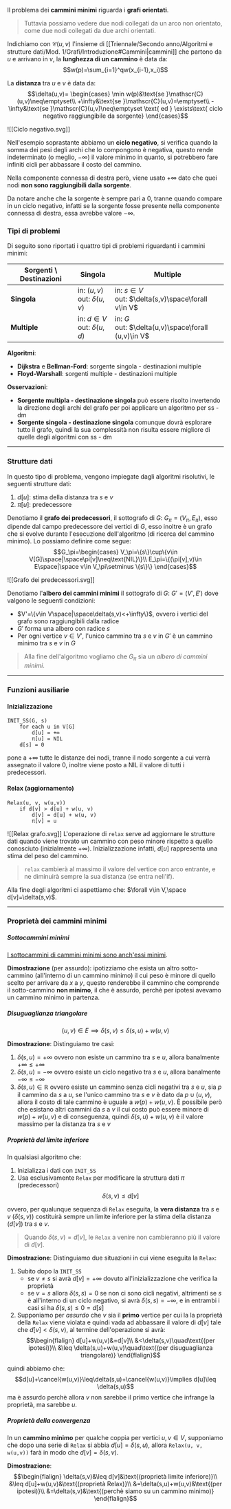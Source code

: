 Il problema dei **cammini minimi** riguarda i **grafi orientati**.
>Tuttavia possiamo vedere due nodi collegati da un arco non orientato, come due nodi collegati da due archi orientati. 

Indichiamo con $\mathscr{C}(u,v)$ l'insieme di [[Triennale/Secondo anno/Algoritmi e strutture dati/Mod. 1/Grafi/Introduzione#Cammini|cammini]] che partono da $u$ e arrivano in $v$,
la **lunghezza di un cammino** è data da:
$$w(p)=\sum_{i=1}^qw(x_{i-1},x_i)$$

La **distanza** tra $u$ e $v$ è data da:
$$\delta(u,v)=
\begin{cases}
\min w(p)&\text{se }\mathscr{C}(u,v)\neq\emptyset\\
+\infty&\text{se }\mathscr{C}(u,v)=\emptyset\\
-\infty&\text{se }\mathscr{C}(u,v)\neq\emptyset \text{ ed } \exists\text{ ciclo negativo raggiungibile da sorgente}
\end{cases}$$

![[Ciclo negativo.svg]]

Nell'esempio soprastante abbiamo un **ciclo negativo**, si verifica quando la somma dei pesi degli archi che lo compongono è negativa, questo rende indeterminato (o meglio, $-\infty$) il valore minimo in quanto, si potrebbero fare infiniti cicli per abbassare il costo del cammino.

Nella componente connessa di destra però, viene usato $+\infty$ dato che quei nodi **non sono raggiungibili dalla sorgente**.

Da notare anche che la sorgente è sempre pari a $0$, tranne quando compare in un ciclo negativo, infatti se la sorgente fosse presente nella componente connessa di destra, essa avrebbe valore $-\infty$.

### Tipi di problemi
Di seguito sono riportati i quattro tipi di problemi riguardanti i cammini minimi:

| Sorgenti \ Destinazioni | Singola                            | Multiple                                               |
| ----------------------- | ---------------------------------- | ------------------------------------------------------ |
| **Singola**             | in: $(u,v)$<br>out: $\delta(u,v)$  | in: $s\in V$<br>out: $\delta(s,v)\space\forall v\in V$ |
| **Multiple**            | in: $d\in V$<br>out: $\delta(u,d)$ | in: $G$<br>out: $\delta(u,v)\space\forall (u,v)\in V$  |
**Algoritmi**:
- **Dijkstra** e **Bellman-Ford**: sorgente singola - destinazioni multiple
- **Floyd-Warshall**: sorgenti multiple - destinazioni multiple

**Osservazioni**:
- **Sorgente multipla - destinazione singola** può essere risolto invertendo la direzione degli archi del grafo per poi applicare un algoritmo per ss - dm
- **Sorgente singola - destinazione singola** comunque dovrà esplorare tutto il grafo, quindi la sua complessità non risulta essere migliore di quelle degli algoritmi con ss - dm

---
### Strutture dati
In questo tipo di problema, vengono impiegate dagli algoritmi risolutivi, le seguenti strutture dati:
1. $d[u]$: stima della distanza tra $s$ e $v$
2. $\pi[u]$: predecessore

Denotiamo il **grafo dei predecessori**, il sottografo di $G$: $G_\pi=(V_\pi,E_\pi)$, esso dipende dal campo predecessore dei vertici di $G$, esso inoltre è un grafo che si evolve durante l'esecuzione dell'algoritmo (di ricerca del cammino minimo).
Lo possiamo definire come segue:
$$G_\pi=\begin{cases}
V_\pi=\{s\}\cup\{v\in V[G]\space|\space\pi[v]\neq\text{NIL}\}\\
E_\pi=\{(\pi[v],v)\in E\space|\space v\in V_\pi\setminus \{s\}\}
\end{cases}$$

![[Grafo dei predecessori.svg]]

Denotiamo l'**albero dei cammini minimi** il sottografo di $G$: $G'=(V',E')$  dove valgono le seguenti condizioni:
- $V'=\{v\in V\space|\space\delta(s,v)<+\infty\}$, ovvero i vertici del grafo sono raggiungibili dalla radice
- $G'$ forma una albero con radice $s$
- Per ogni vertice $v\in V'$, l'unico cammino tra $s$ e $v$ in $G'$ è un cammino minimo tra $s$ e $v$ in $G$

>Alla fine dell'algoritmo vogliamo che $G_\pi$ sia un _albero di cammini minimi_.

---
### Funzioni ausiliarie

#### Inizializzazione
```
INIT_SS(G, s)
	for each u in V[G]
		d[u] = +∞
		π[u] = NIL
	d[s] = 0
```

pone a $+\infty$ tutte le distanze dei nodi, tranne il nodo sorgente a cui verrà assegnato il valore $0$, inoltre viene posto a $\text{NIL}$ il valore di tutti i predecessori.

#### Relax (aggiornamento)
```
Relax(u, v, w(u,v))
	if d[v] > d[u] + w(u, v)
		d[v] = d[u] + w(u, v)
		π[v] = u
```

![[Relax grafo.svg]]
L'operazione di `relax` serve ad aggiornare le strutture dati quando viene trovato un cammino con peso minore rispetto a quello conosciuto (inizialmente $+\infty$).
Inizializzazione infatti, $d[u]$ rappresenta una stima del peso del cammino.

>`relax` cambierà al massimo il valore del vertice con arco entrante, e ne diminuirà sempre la sua distanza (se entra nell'if).

Alla fine degli algoritmi ci aspettiamo che: $\forall v\in V,\space d[v]=\delta(s,v)$.

---
### Proprietà dei cammini minimi

##### Sottocammini minimi
<u>I sottocammini di cammini minimi sono anch'essi minimi</u>.

**Dimostrazione** (per assurdo): ipotizziamo che esista un altro sotto-cammino (all'interno di un cammino minimo) il cui peso è minore di quello scelto per arrivare da $x$ a $y$, questo renderebbe il cammino che comprende il sotto-cammino **non minimo**, il che è assurdo, perchè per ipotesi avevamo un cammino minimo in partenza.

##### Disuguaglianza triangolare
$$(u,v)\in E\implies \delta(s,v)\leq \delta(s,u)+w(u,v)$$

**Dimostrazione**:
Distinguiamo tre casi:
1. $\delta(s,u)=+\infty$
	ovvero non esiste un cammino tra $s$ e $u$, allora banalmente $+\infty\leq +\infty$
2. $\delta(s,u)=-\infty$
	ovvero esiste un ciclo negativo tra $s$ e $u$, allora banalmente $-\infty\leq -\infty$
3. $\delta(s,u)\in\mathbb{R}$
	ovvero esiste un cammino senza cicli negativi tra $s$ e $u$,
	sia $p$ il cammino da $s$ a $u$, se l'unico cammino tra $s$ e $v$ è dato da $p\cup(u,v)$, allora il costo di tale cammino è uguale a $w(p)+w(u,v)$.
	È possibile però che esistano altri cammini da $s$ a $v$ il cui costo può essere minore di $w(p)+w(u,v)$ e di conseguenza, quindi $\delta(s,u)+w(u,v)$ è il valore massimo per la distanza tra $s$ e $v$

##### Proprietà del limite inferiore
In qualsiasi algoritmo che:
1. Inizializza i dati con `INIT_SS`
2. Usa esclusivamente `Relax` per modificare la struttura dati $\pi$ (predecessori)
$$\delta(s,v)\leq d[v]$$

ovvero, per qualunque sequenza di `Relax` eseguita, la **vera distanza** tra
$s$ e $v$ ($\delta(s,v)$) costituirà sempre un limite inferiore per la stima della
distanza ($d[v]$) tra $s$ e $v$.
>Quando $\delta(s,v)=d[v]$, le `Relax` a venire non cambieranno più il valore di $d[v]$.

**Dimostrazione**:
Distinguiamo due situazioni in cui viene eseguita la `Relax`:
1. Subito dopo la `INIT_SS`
	- se $v\neq s$ si avrà $d[v]=+\infty$ dovuto all'inizializzazione che verifica la proprietà
	- se $v=s$ allora $\delta(s,s)=0$ se non ci sono cicli negativi, altrimenti se $s$ è all'interno di un ciclo negativo, si avrà $\delta(s,s)=-\infty$, e in entrambi i casi si ha $\delta(s,s)\leq 0=d[s]$
2. Supponiamo per _assurdo_ che $v$ sia il **primo** vertice per cui la la proprietà della `Relax` viene violata e quindi vada ad abbassare il valore di $d[v]$ tale che $d[v]<\delta(s,v)$, al termine dell'operazione si avrà:
$$\begin{flalign}
d[u]+w(u,v)&=d[v]\\
&<\delta(s,v)\quad\text{(per ipotesi)}\\
&\leq \delta(s,u)+w(u,v)\quad\text{(per disuguaglianza triangolare)}
\end{flalign}$$

quindi abbiamo che:
$$d[u]+\cancel{w(u,v)}\leq\delta(s,u)+\cancel{w(u,v)}\implies d[u]\leq \delta(s,u)$$
ma è assurdo perchè allora $v$ non sarebbe il primo vertice che infrange la proprietà, ma sarebbe $u$.

##### Proprietà della convergenza
In un **cammino minimo** per qualche coppia per vertici $u,v\in V$, supponiamo che dopo una serie di `Relax` si abbia $d[u]=\delta(s,u)$, allora `Relax(u, v, w(u,v))` farà in modo che $d[v]=\delta(s,v)$.

**Dimostrazione**:
$$\begin{flalign}
\delta(s,v)&\leq d[v]&\text{(proprietà limite inferiore)}\\
&\leq d[u]+w(u,v)&\text{(proprietà Relax)}\\
&=\delta(s,u)+w(u,v)&\text{(per ipotesi)}\\
&=\delta(s,v)&\text{(perchè siamo su un cammino minimo)}
\end{flalign}$$
